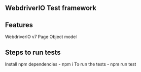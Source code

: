 WebdriverIO Test framework
--------------------------

Features
--------
WebdriverIO v7
Page Object model

Steps to run tests
------------------
Install npm dependencies - npm i
To run the tests - npm run test